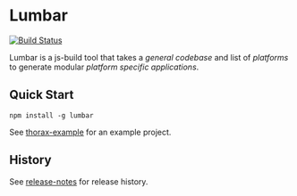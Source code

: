 # Lumbar #

[![Build Status](https://secure.travis-ci.org/walmartlabs/lumbar.png?branch=master)](http://travis-ci.org/walmartlabs/lumbar)

Lumbar is a js-build tool that takes a _general codebase_ and list of _platforms_ to generate modular _platform specific applications_.

## Quick Start

    npm install -g lumbar

See [thorax-example](https://github.com/walmartlabs/thorax-example) for an example project.

## History

See [release-notes](release-notes.md) for release history.
